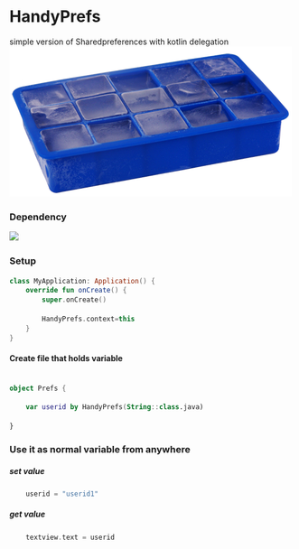 # HandyPrefs
simple version of Sharedpreferences with kotlin delegation
![alt text](images/ice.png)

### Dependency

[![](https://jitpack.io/v/rajumark/HandyPrefs.svg)](https://jitpack.io/#rajumark/HandyPrefs)

### Setup

```Kotlin
class MyApplication: Application() {
    override fun onCreate() {
        super.onCreate()
        
        HandyPrefs.context=this
    }
}
```
#### Create file that holds variable
```Kotlin

object Prefs {

    var userid by HandyPrefs(String::class.java)

}
```

### Use it as normal variable from anywhere 

##### set value
```Kotlin
    userid = "userid1"
```
##### get value
```Kotlin
    textview.text = userid
```
